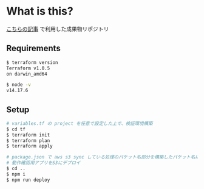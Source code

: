# What is this?

[こちらの記事](https://horizoon.jp/post/2021/09/05/s3_website_hosting/) で利用した成果物リポジトリ

## Requirements

```sh
$ terraform version
Terraform v1.0.5
on darwin_amd64

$ node -v
v14.17.6
```

## Setup

```sh
# variables.tf の project を任意で設定した上で、検証環境構築
$ cd tf
$ terraform init
$ terraform plan
$ terraform apply

# package.json で aws s3 sync している処理のバケット名部分を構築したバケット名に修正した上で、
# 動作確認用アプリをS3にデプロイ
$ cd ..
$ npm i
$ npm run deploy
```
